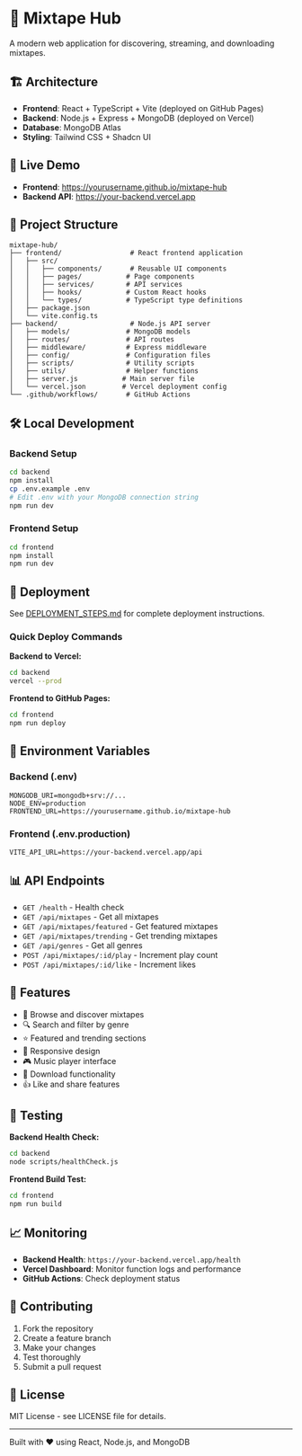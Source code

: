 
# 🎵 Mixtape Hub

A modern web application for discovering, streaming, and downloading mixtapes.

## 🏗️ Architecture

- **Frontend**: React + TypeScript + Vite (deployed on GitHub Pages)
- **Backend**: Node.js + Express + MongoDB (deployed on Vercel)
- **Database**: MongoDB Atlas
- **Styling**: Tailwind CSS + Shadcn UI

## 🚀 Live Demo

- **Frontend**: https://yourusername.github.io/mixtape-hub
- **Backend API**: https://your-backend.vercel.app

## 📁 Project Structure

```
mixtape-hub/
├── frontend/                 # React frontend application
│   ├── src/
│   │   ├── components/       # Reusable UI components
│   │   ├── pages/           # Page components
│   │   ├── services/        # API services
│   │   ├── hooks/           # Custom React hooks
│   │   └── types/           # TypeScript type definitions
│   ├── package.json
│   └── vite.config.ts
├── backend/                  # Node.js API server
│   ├── models/              # MongoDB models
│   ├── routes/              # API routes
│   ├── middleware/          # Express middleware
│   ├── config/              # Configuration files
│   ├── scripts/             # Utility scripts
│   ├── utils/               # Helper functions
│   ├── server.js           # Main server file
│   └── vercel.json         # Vercel deployment config
└── .github/workflows/       # GitHub Actions
```

## 🛠️ Local Development

### Backend Setup
```bash
cd backend
npm install
cp .env.example .env
# Edit .env with your MongoDB connection string
npm run dev
```

### Frontend Setup
```bash
cd frontend  
npm install
npm run dev
```

## 🚀 Deployment

See [DEPLOYMENT_STEPS.md](./DEPLOYMENT_STEPS.md) for complete deployment instructions.

### Quick Deploy Commands

**Backend to Vercel:**
```bash
cd backend
vercel --prod
```

**Frontend to GitHub Pages:**
```bash
cd frontend
npm run deploy
```

## 🔧 Environment Variables

### Backend (.env)
```
MONGODB_URI=mongodb+srv://...
NODE_ENV=production
FRONTEND_URL=https://yourusername.github.io/mixtape-hub
```

### Frontend (.env.production)
```
VITE_API_URL=https://your-backend.vercel.app/api
```

## 📊 API Endpoints

- `GET /health` - Health check
- `GET /api/mixtapes` - Get all mixtapes
- `GET /api/mixtapes/featured` - Get featured mixtapes  
- `GET /api/mixtapes/trending` - Get trending mixtapes
- `GET /api/genres` - Get all genres
- `POST /api/mixtapes/:id/play` - Increment play count
- `POST /api/mixtapes/:id/like` - Increment likes

## 🎯 Features

- 🎵 Browse and discover mixtapes
- 🔍 Search and filter by genre
- ⭐ Featured and trending sections
- 📱 Responsive design
- 🎮 Music player interface
- 💾 Download functionality
- 👍 Like and share features

## 🧪 Testing

**Backend Health Check:**
```bash
cd backend
node scripts/healthCheck.js
```

**Frontend Build Test:**
```bash
cd frontend
npm run build
```

## 📈 Monitoring

- **Backend Health**: `https://your-backend.vercel.app/health`
- **Vercel Dashboard**: Monitor function logs and performance
- **GitHub Actions**: Check deployment status

## 🤝 Contributing

1. Fork the repository
2. Create a feature branch
3. Make your changes
4. Test thoroughly
5. Submit a pull request

## 📝 License

MIT License - see LICENSE file for details.

---

Built with ❤️ using React, Node.js, and MongoDB
